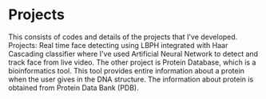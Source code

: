 # Projects
This consists of codes and details of the projects that I've developed. 
Projects: Real time face detecting using LBPH integrated with Haar Cascading classifier where I've used Artificial Neural Network to detect and track face from live video. The other project is Protein Database, which is a bioinformatics tool. This tool provides entire information about a protein when the user gives in the DNA structure. The information about protein is obtained from Protein Data Bank (PDB).
